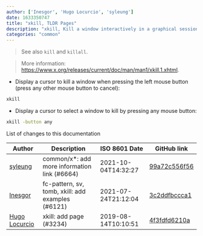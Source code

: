 ```yaml
---
author: ['Inesgor', 'Hugo Locurcio', 'syleung']
date: 1633350747
title: "xkill, TLDR Pages"
description: "xkill, Kill a window interactively in a graphical session."
categories: "common"
---
```

> See also `kill` and `killall`.

> More information: <https://www.x.org/releases/current/doc/man/man1/xkill.1.xhtml>.

- Display a cursor to kill a window when pressing the left mouse button (press any other mouse button to cancel):

```bash
xkill
```

- Display a cursor to select a window to kill by pressing any mouse button:

```bash
xkill -button any
```
List of changes to this documentation


Author | Description | ISO 8601 Date | GitHub link
------|-----|-----|-----
[syleung](mailto:syleung@users.noreply.github.com) | common/x*: add more information link (#6664) | 2021-10-04T14:32:27 | [99a72c556f56](https://github.com/tldr-pages/tldr/commit/99a72c556f563a928a10ff2c2146ad42d9af2990)
[Inesgor](mailto:81314876+Inesgor@users.noreply.github.com) | fc-pattern, sv, tomb, xkill: add examples (#6121) | 2021-07-24T21:12:04 | [3c2ddfbccca1](https://github.com/tldr-pages/tldr/commit/3c2ddfbccca1824d61550b57338503dd5572ccaa)
[Hugo Locurcio](mailto:hugo.locurcio@hugo.pro) | xkill: add page (#3234) | 2019-08-14T10:10:51 | [4f3fdfd6210a](https://github.com/tldr-pages/tldr/commit/4f3fdfd6210a788e656cbb0565d0f581f354686a)

